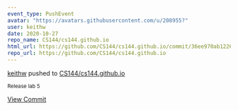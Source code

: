 ```yaml
---
event_type: PushEvent
avatar: "https://avatars.githubusercontent.com/u/208955?"
user: keithw
date: 2020-10-27
repo_name: CS144/cs144.github.io
html_url: https://github.com/CS144/cs144.github.io/commit/36ee970ab1226eacaa5930375c7e03cd9b21cdce
repo_url: https://github.com/CS144/cs144.github.io
---
```


<a href='https://github.com/keithw' target='_blank'>keithw</a> pushed to <a href='https://github.com/CS144/cs144.github.io' target='_blank'>CS144/cs144.github.io</a>

<small>Release lab 5</small>

<a href='https://github.com/CS144/cs144.github.io/commit/36ee970ab1226eacaa5930375c7e03cd9b21cdce' target='_blank'>View Commit</a>